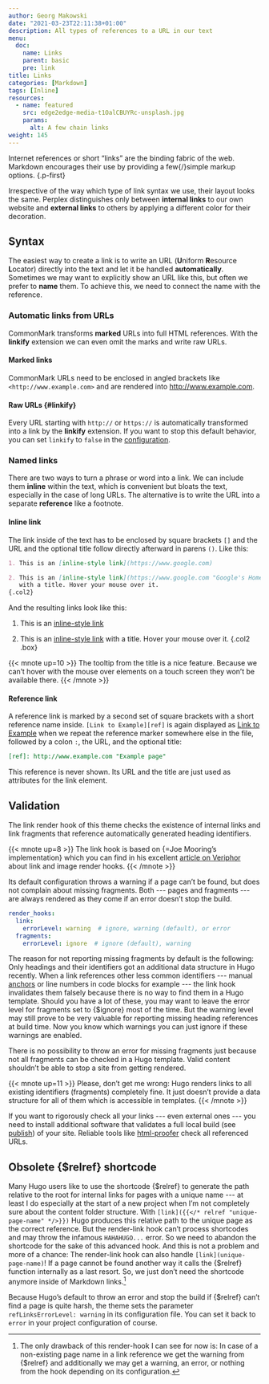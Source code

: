 ```yaml
---
author: Georg Makowski
date: "2021-03-23T22:11:38+01:00"
description: All types of references to a URL in our text
menu:
  doc:
    name: Links
    parent: basic
    pre: link
title: Links
categories: [Markdown]
tags: [Inline]
resources: 
  - name: featured
    src: edge2edge-media-t1OalCBUYRc-unsplash.jpg
    params:
      alt: A few chain links
weight: 145
---
```


Internet references or short “links” are the binding fabric of the web. Markdown encourages their use by providing a few{/}simple markup options.
{.p-first} <!--more-->

Irrespective of the way which type of link syntax we use, their layout looks the same. Perplex distinguishes only between **internal links** to our own website and **external links** to others by applying a different color for their decoration.

## Syntax

The easiest way to create a link is to write an URL (**U**niform **R**esource **L**ocator) directly into the text and let it be handled **automatically**. Sometimes we may want to explicitly show an URL like this, but often we prefer to **name** them. To achieve this, we need to connect the name with the reference.

### Automatic links from URLs

CommonMark transforms **marked** URLs into full HTML references. With the **linkify** extension we can even omit the marks and write raw URLs.

#### Marked links

CommonMark URLs need to be enclosed in angled brackets like `<http://www.example.com>` and are rendered into <http://www.example.com>.

#### Raw URLs {#linkify}

Every URL starting with `http://` or `https://` is automatically transformed into a link by the **linkify** extension. If you want to stop this default behavior, you can set `linkify` to `false` in the [configuration](/doc/appendix/config/markup#9).  

### Named links

There are two ways to turn a phrase or word into a link. We can include them **inline** within the text, which is convenient but bloats the text, especially in the case of long URLs. The alternative is to write the URL into a separate **reference** like a footnote.

#### Inline link

The link inside of the text has to be enclosed by square brackets `[]` and the
URL and the optional title follow directly afterward in parens `()`. Like this:

```md
1. This is an [inline-style link](https://www.google.com)

2. This is an [inline-style link](https://www.google.com "Google's Homepage")
   with a title. Hover your mouse over it.
{.col2}
```

And the resulting links look like this:

1. This is an [inline-style link](https://www.google.com)

2. This is an [inline-style link](https://www.google.com "Google's Homepage") with a title. Hover your mouse over it.
{.col2 .box}

{{< mnote up=10 >}}
The tooltip from the title is a nice feature. Because we can’t hover with the mouse over elements on a touch screen they won’t be available there.
{{< /mnote >}}

#### Reference link

A reference link is marked by a second set of square brackets with a short reference name inside. `[Link to Example][ref]` is again displayed as [Link to Example][ref] when we repeat the reference marker somewhere else in the file, followed by a colon `:`, the URL, and the optional title:

```md
[ref]: http://www.example.com "Example page"
```

This reference is never shown. Its URL and the title are just used as attributes for the link element.

[ref]: http://www.example.com "Example page"

## Validation
The link render hook of this theme checks the existence of internal links and link fragments that reference automatically generated heading identifiers.

{{< mnote up=8 >}}
The link hook is based on {=Joe Mooring’s implementation} which you can find in his excellent [article on Veriphor](https://www.veriphor.com/articles/link-and-image-render-hooks/) about link and image render hooks.
{{< /mnote >}}

Its default configuration throws a warning if a page can’t be found, but does not complain about missing fragments. Both --- pages and fragments --- are always rendered as they come if an error doesn’t stop the build. 

```yaml
render_hooks:
  link:
    errorLevel: warning  # ignore, warning (default), or error
  fragments:
    errorLevel: ignore  # ignore (default), warning

```

The reason for not reporting missing fragments by default is the following: Only headings and their identifiers got an additional data structure in Hugo recently. When a link references other less common identifiers --- manual [anchors](anchor) or line numbers in code blocks for example --- the link hook invalidates them falsely because there is no way to find them in a Hugo template. Should you have a lot of these, you may want to leave the error level for fragments set to {$ignore} most of the time. But the warning level may still prove to be very valuable for reporting missing heading references at build time. Now you know which warnings you can just ignore if these warnings are enabled.

There is no possibility to throw an error for missing fragments just because not all fragments can be checked in a Hugo template. Valid content shouldn’t be able to stop a site from getting rendered.

{{< mnote up=11 >}}
Please, don’t get me wrong: Hugo renders links to all existing identifiers (fragments) completely fine. It just doesn’t provide a data structure for all of them which is accessible in templates.
{{< /mnote >}}

If you want to rigorously check all your links --- even external ones --- you need to install additional software that validates a full local build (see [publish](publish#use-your-own-hardware)) of your site. Reliable tools like [html-proofer](https://github.com/gjtorikian/html-proofer) check all referenced URLs.

## Obsolete {$relref} shortcode

Many Hugo users like to use the shortcode {$relref} to generate the path relative to the root for internal links for pages with a unique name --- at least I do especially at the start of a new project when I’m not completely sure about the content folder structure. With `[link]({{</* relref "unique-page-name" */>}})` Hugo produces this relative path to the unique page as the correct reference. But the render-link hook can’t process shortcodes and may throw the infamous `HAHAHUGO...` error. So we need to abandon the shortcode for the sake of this advanced hook. And this is not a problem and more of a chance: The render-link hook can also handle `[link](unique-page-name)`! If a page cannot be found another way it calls the {$relref} function internally as a last resort. So, we just don’t need the shortcode anymore inside of Markdown links.[^1]

Because Hugo’s default to throw an error and stop the build if {$relref} can’t find a page is quite harsh, the theme sets the parameter `refLinksErrorLevel: warning` in its configuration file. You can set it back to `error` in your project configuration of course.

[^1]: The only drawback of this render-hook I can see for now is: In case of a non-existing page name in a link reference we get the warning from {$relref} and additionally we may get a warning, an error, or nothing from the hook depending on its configuration.
